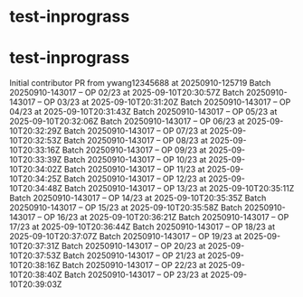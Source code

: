 # test-inprograss
# test-inprograss
Initial contributor PR from ywang12345688 at 20250910-125719
Batch 20250910-143017 – OP 02/23 at 2025-09-10T20:30:57Z
Batch 20250910-143017 – OP 03/23 at 2025-09-10T20:31:20Z
Batch 20250910-143017 – OP 04/23 at 2025-09-10T20:31:43Z
Batch 20250910-143017 – OP 05/23 at 2025-09-10T20:32:06Z
Batch 20250910-143017 – OP 06/23 at 2025-09-10T20:32:29Z
Batch 20250910-143017 – OP 07/23 at 2025-09-10T20:32:53Z
Batch 20250910-143017 – OP 08/23 at 2025-09-10T20:33:16Z
Batch 20250910-143017 – OP 09/23 at 2025-09-10T20:33:39Z
Batch 20250910-143017 – OP 10/23 at 2025-09-10T20:34:02Z
Batch 20250910-143017 – OP 11/23 at 2025-09-10T20:34:25Z
Batch 20250910-143017 – OP 12/23 at 2025-09-10T20:34:48Z
Batch 20250910-143017 – OP 13/23 at 2025-09-10T20:35:11Z
Batch 20250910-143017 – OP 14/23 at 2025-09-10T20:35:35Z
Batch 20250910-143017 – OP 15/23 at 2025-09-10T20:35:58Z
Batch 20250910-143017 – OP 16/23 at 2025-09-10T20:36:21Z
Batch 20250910-143017 – OP 17/23 at 2025-09-10T20:36:44Z
Batch 20250910-143017 – OP 18/23 at 2025-09-10T20:37:07Z
Batch 20250910-143017 – OP 19/23 at 2025-09-10T20:37:31Z
Batch 20250910-143017 – OP 20/23 at 2025-09-10T20:37:53Z
Batch 20250910-143017 – OP 21/23 at 2025-09-10T20:38:16Z
Batch 20250910-143017 – OP 22/23 at 2025-09-10T20:38:40Z
Batch 20250910-143017 – OP 23/23 at 2025-09-10T20:39:03Z
